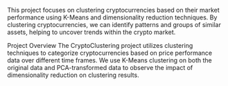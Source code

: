 This project focuses on clustering cryptocurrencies based on their market performance using K-Means and dimensionality reduction techniques. By clustering cryptocurrencies, we can identify patterns and groups of similar assets, helping to uncover trends within the crypto market.

Project Overview
The CryptoClustering project utilizes clustering techniques to categorize cryptocurrencies based on price performance data over different time frames. We use K-Means clustering on both the original data and PCA-transformed data to observe the impact of dimensionality reduction on clustering results.
